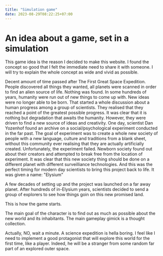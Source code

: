 ```yaml
---
title: "Simulation game"
date: 2023-08-29T08:22:25+07:00
---
```


# An idea about a game, set in a simulation
This game idea is the reason I decided to make this website. I found the concept so good that I felt the immediate need to share it with someone.
I will try to explain the whole concept as wide and vivid as possible. 

Decent amount of time passed after The First Great Space Expedition. People discovered all things they wanted, all planets were scanned in order to find an alien source of life. Nothing was found.
In some hundreds of years, humanity were run out of new things to come up with. New ideas were no longer able to be born. That started a whole discussion about a human progress among a group of scientists. They realised that they reached a point of the greatest possible progress. It was clear that it is nothing but degradation that awaits the humanity. However, they were driven to find a new source of ideas and creativity. 
One day, scientist Dan Yozenhof found an archive on a social/psychological experiment conducted in the far past. The goal of experiment was to create a whole new society of people with a new language, culture and traditions from a blank sheet, without this community ever realising that they are actually artificially created. 
Unfortunately, the experiment failed. Newborn society found out about their creators and attempted to break free from the location of experiment. It was clear that this new society thing should be done on a different planet with different surveilliance technologies. 
And this was the perfect timing for modern day scientists to bring this project back to life. It was given a name: "Elysium"

A few decades of setting up and the project was launched on a far away planet. After hundreds of in-Elysium years, scientists decided to send a group of explorers to see how things goin on this new promised land.

This is how the game starts. 

The main goal of the character is to find out as much as possible about the new world and its inhabitants. The main gameplay gimick is a thought collection.

Actually, NO, wait a minute. A science expedition is hella boring. I feel like I need to implement a good protagonist that will explore this world for the first time, like a player. 
Indeed, he will be a stranger from some random far part of an explored outer space.